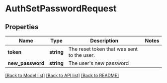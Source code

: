 # AuthSetPasswordRequest

## Properties
Name | Type | Description | Notes
------------ | ------------- | ------------- | -------------
**token** | **string** | The reset token that was sent to the user. | 
**new_password** | **string** | The user&#39;s new password | 

[[Back to Model list]](../README.md#documentation-for-models) [[Back to API list]](../README.md#documentation-for-api-endpoints) [[Back to README]](../README.md)


